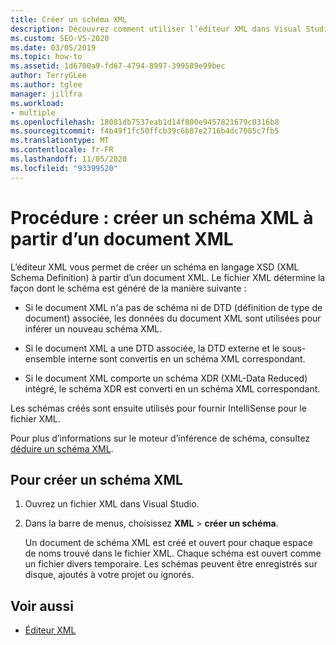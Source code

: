 ```yaml
---
title: Créer un schéma XML
description: Découvrez comment utiliser l’éditeur XML dans Visual Studio pour créer un schéma en langage XSD (XML Schema Definition) à partir d’un document XML.
ms.custom: SEO-VS-2020
ms.date: 03/05/2019
ms.topic: how-to
ms.assetid: 1d6700a9-fd67-4794-8997-399589e99bec
author: TerryGLee
ms.author: tglee
manager: jillfra
ms.workload:
- multiple
ms.openlocfilehash: 18081db7537eab1d14f800e9457821679c0316b8
ms.sourcegitcommit: f4b49f1fc50ffcb39c6b87e2716b4dc7085c7fb5
ms.translationtype: MT
ms.contentlocale: fr-FR
ms.lasthandoff: 11/05/2020
ms.locfileid: "93399520"
---
```

# <a name="how-to-create-an-xml-schema-from-an-xml-document"></a>Procédure : créer un schéma XML à partir d’un document XML

L’éditeur XML vous permet de créer un schéma en langage XSD (XML Schema Definition) à partir d’un document XML. Le fichier XML détermine la façon dont le schéma est généré de la manière suivante :

- Si le document XML n'a pas de schéma ni de DTD (définition de type de document) associée, les données du document XML sont utilisées pour inférer un nouveau schéma XML.

- Si le document XML a une DTD associée, la DTD externe et le sous-ensemble interne sont convertis en un schéma XML correspondant.

- Si le document XML comporte un schéma XDR (XML-Data Reduced) intégré, le schéma XDR est converti en un schéma XML correspondant.

Les schémas créés sont ensuite utilisés pour fournir IntelliSense pour le fichier XML.

Pour plus d’informations sur le moteur d’inférence de schéma, consultez [déduire un schéma XML](/dotnet/standard/data/xml/inferring-an-xml-schema).

## <a name="to-create-an-xml-schema"></a>Pour créer un schéma XML

1. Ouvrez un fichier XML dans Visual Studio.

2. Dans la barre de menus, choisissez **XML**  >  **créer un schéma**.

   Un document de schéma XML est créé et ouvert pour chaque espace de noms trouvé dans le fichier XML. Chaque schéma est ouvert comme un fichier divers temporaire. Les schémas peuvent être enregistrés sur disque, ajoutés à votre projet ou ignorés.

## <a name="see-also"></a>Voir aussi

- [Éditeur XML](../xml-tools/xml-editor.md)
